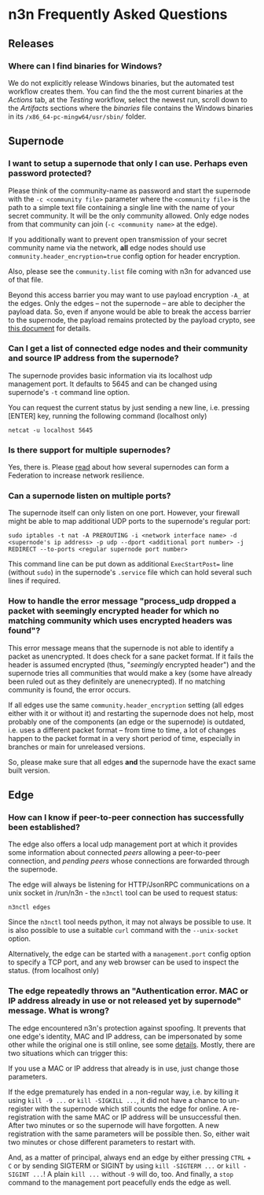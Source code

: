 # n3n Frequently Asked Questions


## Releases

### Where can I find binaries for Windows?

We do not explicitly release Windows binaries, but the automated test workflow creates them. You can find the the most current binaries at the _Actions_ tab, at the _Testing_ workflow, select the newest run, scroll down to the _Artifacts_ sections where the _binaries_ file contains the Windows binaries in its `/x86_64-pc-mingw64/usr/sbin/` folder.

## Supernode


### I want to setup a supernode that only I can use. Perhaps even password protected?

Please think of the community-name as password and start the supernode with the `-c <community file>` parameter where the `<community file>` is the path to a simple text file containing a single line with the name of your secret community. It will be the only community allowed. Only edge nodes from that community can join (`-c <community name>` at the edge).

If you additionally want to prevent open transmission of your secret community
name via the network, **all** edge nodes should use
`community.header_encryption=true` config option for header encryption.

Also, please see the `community.list` file coming with n3n for advanced use of that file.

Beyond this access barrier you may want to use payload encryption `-A_` at the edges. Only the edges – not the supernode – are able to decipher the payload data. So, even if anyone would be able to break the access barrier to the supernode, the payload remains protected by the payload crypto, see [this document](Crypto.md) for details.


### Can I get a list of connected edge nodes and their community and source IP address from the supernode?

The supernode provides basic information via its localhost udp management port. It defaults to 5645 and can be changed using supernode's `-t` command line option.

You can request the current status by just sending a new line, i.e. pressing [ENTER] key, running the following command (localhost only)

`netcat -u localhost 5645`


### Is there support for multiple supernodes?

Yes, there is. Please [read](Federation.md) about how several supernodes can form a Federation to increase network resilience.


### Can a supernode listen on multiple ports?

The supernode itself can only listen on one port. However, your firewall might be able to map additional UDP ports to the supernode's regular port:

`sudo iptables -t nat -A PREROUTING -i <network interface name> -d <supernode's ip address> -p udp --dport <additional port number> -j REDIRECT --to-ports <regular supernode port number>`

This command line can be put down as additional `ExecStartPost=` line (without `sudo`) in the supernode's `.service` file which can hold several such lines if required.


### How to handle the error message "process_udp dropped a packet with seemingly encrypted header for which no matching community which uses encrypted headers was found"?

This error message means that the supernode is not able to identify a packet as unencrypted. It does check for a sane packet format. If it fails the header is assumed encrypted (thus, "_seemingly_ encrypted header") and the supernode tries all communities that would make a key (some have already been ruled out as they definitely are unenecrypted). If no matching community is found, the error occurs.

If all edges use the same `community.header_encryption` setting (all edges
either with it or without it) and restarting the supernode does not help, most
probably one of the components (an edge or the supernode) is outdated, i.e.
uses a different packet format – from time to time, a lot of changes happen to
the packet format in a very short period of time, especially in branches or
main for unreleased versions.

So, please make sure that all edges **and** the supernode have the exact same
built version.


## Edge


### How can I know if peer-to-peer connection has successfully been established?

The edge also offers a local udp management port at which it provides some
information about connected _peers_ allowing a peer-to-peer connection, and
_pending peers_ whose connections are forwarded through the supernode.

The edge will always be listening for HTTP/JsonRPC communications on a unix
socket in /run/n3n - the `n3nctl` tool can be used to request status:

`n3nctl edges`

Since the `n3nctl` tool needs python, it may not always be possible to use.
It is also possible to use a suitable `curl` command with the `--unix-socket`
option.

Alternatively, the edge can be started with a `management.port` config option
to specify a TCP port, and any web browser can be used to inspect the status.
(from localhost only)


### The edge repeatedly throws an "Authentication error. MAC or IP address already in use or not released yet by supernode" message. What is wrong?

The edge encountered n3n's protection against spoofing. It prevents that one edge's identity, MAC and IP address, can be impersonated by some other while the original one is still online, see some [details](Authentication.md). Mostly, there are two situations which can trigger this:

If you use a MAC or IP address that already is in use, just change those parameters.

If the edge prematurely has ended in a non-regular way, i.e. by killing it using `kill -9 ...` or `kill -SIGKILL ...`, it did not have a chance to un-register with the supernode which still counts the edge for online. A re-registration with the same MAC or IP address will be unsuccessful then. After two minutes or so the supernode will have forgotten. A new registration with the same parameters will be possible then. So, either wait two minutes or chose different parameters to restart with.

And, as a matter of principal, always end an edge by either pressing `CTRL` + `C` or by sending SIGTERM or SIGINT by using `kill -SIGTERM ...` or `kill -SIGINT ...`! A plain `kill ...` without `-9` will do, too. And finally, a `stop` command to the management port peacefully ends the edge as well.
